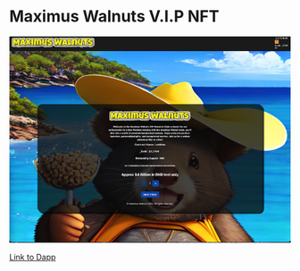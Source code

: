# Maximus Walnuts V.I.P NFT


![alt text](https://raw.githubusercontent.com/ArielRin/Maximus-Walnuts-mint-test-wallect-connect/master/src/twitter.png "NFT Minting")


[Link to Dapp](https://www.google.com)
